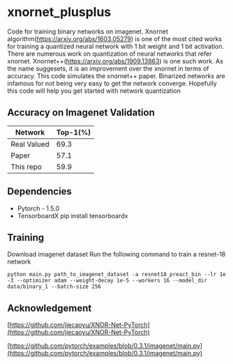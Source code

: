 # xnornet_plusplus

Code for training binary networks on imagenet. 
Xnornet algorithm(https://arxiv.org/abs/1603.05279) is one of the most cited works for training a quantized neural network with 1 bit weight and 1 bit activation. There are numerous work on quantization of neural networks that refer xnornet. Xnornet++(https://arxiv.org/abs/1909.13863) is one such work. As the name suggesets, it is an improvement over the xnornet in terms of accuracy. This code simulates the xnornet++ paper. 
Binarized networks are infamous for not being very easy to get the network converge. Hopefully this code will help you get started with network quantization

## Accuracy on Imagenet Validation
|   Network   | Top-1(%) |
|-------------|----------|
| Real Valued |     69.3 |
| Paper       |     57.1 |
| This repo   |     59.9 |

## Dependencies

 - Pytorch - 1.5.0 
 - TensorboardX
   pip install tensorboardx 
 

## Training

Download imagenet dataset 
Run the following command to train a resnet-18 network 

    python main.py path_to_imagenet_dataset -a resnet18_preact_bin --lr 1e
    -3 --optimizer adam --weight-decay 1e-5 --workers 16 --model_dir data/binary_1 --batch-size 256
## Acknowledgement

[https://github.com/jiecaoyu/XNOR-Net-PyTorch](https://github.com/jiecaoyu/XNOR-Net-PyTorch)

[https://github.com/pytorch/examples/blob/0.3.1/imagenet/main.py](https://github.com/pytorch/examples/blob/0.3.1/imagenet/main.py)
